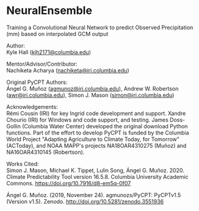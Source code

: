 # NeuralEnsemble
Training a Convolutional Neural Network to predict Observed Precipitation (mm) based on interpolated GCM output 

Author:    
Kyle Hall (kjh2171@columbia.edu)


Mentor/Advisor/Contributor:  
Nachiketa Acharya (nachiketa@iri.columbia.edu) 


Original PyCPT Authors:  
Ángel G. Muñoz (agmunoz@iri.columbia.edu), Andrew W. Robertson (awr@iri.columbia.edu), Simon J. Mason (simon@iri.columbia.edu)


Acknowledgements:  
Rémi Cousin (IRI) for key Ingrid code development and support. Xandre Chourio (IRI) for Windows and code support, and testing. James Doss-Gollin (Columbia Water Center) developed the original download Python functions. Part of the effort to develop PyCPT is funded by the Columbia World Project "Adapting Agriculture to Climate Today, for Tomorrow" (ACToday), and NOAA MAPP's projects NA18OAR4310275 (Muñoz) and NA16OAR4310145 (Robertson).


Works Cited:  
Simon J. Mason, Michael K. Tippet, Lulin Song, Ángel G. Muñoz. 2020. Climate Predictability Tool version 16.5.8. Columbia University Academic Commons.    https://doi.org/10.7916/d8-em5q-0f07
  
Ángel G. Muñoz. (2019, November 24). agmunozs/PyCPT: PyCPTv1.5 (Version v1.5). Zenodo. http://doi.org/10.5281/zenodo.3551936
